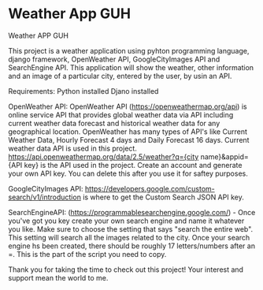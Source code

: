 # Weather App GUH

Weather APP GUH

This project is a weather application using pyhton programming language, django framework, OpenWeather API, 
GoogleCityImages API and SearchEngine API. This application will show the weather, other information and an image of a particular city, entered by the user, by usin an API.

Requirements:
Python installed
Djano installed 

OpenWeather API: 
OpenWeather API (https://openweathermap.org/api) is online service API that provides global weather data via API including current weather data forecast and historical weather data for any geographical location. OpenWeather has many types of API's like Current Weather Data, Hourly Forecast 4 days and Daily Forecast 16 days. Current weather data API is used in this project. https://api.openweathermap.org/data/2.5/weather?q={city name}&appid={API key} is the API used in the project. Create an account and generate your own API key. You can delete this after you use it for saftey purposes.

GoogleCityImages API:
https://developers.google.com/custom-search/v1/introduction is where to get the Custom Search JSON API key.

SearchEngineAPI:
(https://programmablesearchengine.google.com/) - Once you've got you key create your own search engine and name it whatever you like. Make sure to choose the setting that says "search the entire web". This setting will search all the images related to the city. Once your search engine hs been created, there should be roughly 17 letters/numbers after an =. This is the part of the script you need to copy.

Thank you for taking the time to check out this project! Your interest and support mean the world to me.
